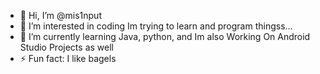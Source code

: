 - 👋 Hi, I’m @mis1nput
- 👀 I’m interested in coding Im trying to learn and program thingss...
- 🌱 I’m currently learning Java, python, and Im also Working On Android Studio Projects as well
- ⚡ Fun fact: I like bagels

<!---
mis1nput/mis1nput is a ✨ special ✨ repository because its `README.md` (this file) appears on your GitHub profile.
You can click the Preview link to take a look at your changes.
--->
